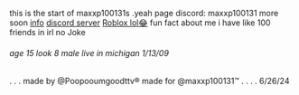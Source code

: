 this is the start of maxxp100131s .yeah page
discord: maxxp100131
more soon 
[info](https://guns.lol/phantomzero)
[discord server](none)
[Roblox lol😂](https://www.roblox.com/users/4843920094/profile)
fun fact about me i have like 100 friends in irl no Joke
###### age 15 look 8 male live in michigan 1/13/09
.
.
.
made by @Poopooumgoodttv®
made for @maxxp100131™
.
.
.
.
6/26/24
